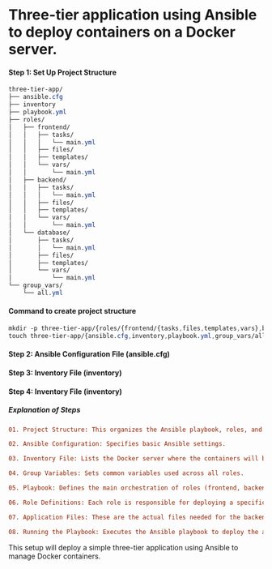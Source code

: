# Three-tier application using Ansible to deploy containers on a Docker server.

#### Step 1: Set Up Project Structure

```css
three-tier-app/
├── ansible.cfg
├── inventory
├── playbook.yml
├── roles/
│   ├── frontend/
│   │   ├── tasks/
│   │   │   └── main.yml
│   │   ├── files/
│   │   ├── templates/
│   │   └── vars/
│   │       └── main.yml
│   ├── backend/
│   │   ├── tasks/
│   │   │   └── main.yml
│   │   ├── files/
│   │   ├── templates/
│   │   └── vars/
│   │       └── main.yml
│   └── database/
│       ├── tasks/
│       │   └── main.yml
│       ├── files/
│       ├── templates/
│       └── vars/
│           └── main.yml
└── group_vars/
    └── all.yml
```

#### Command to create project structure

```css
mkdir -p three-tier-app/{roles/{frontend/{tasks,files,templates,vars},backend/{tasks,files,templates,vars},database/{tasks,files,templates,vars}},group_vars}
touch three-tier-app/{ansible.cfg,inventory,playbook.yml,group_vars/all.yml}
```

#### Step 2: Ansible Configuration File (ansible.cfg)
#### Step 3: Inventory File (inventory)
#### Step 4: Inventory File (inventory)

##### Explanation of Steps

```ini
01. Project Structure: This organizes the Ansible playbook, roles, and variables systematically.

02. Ansible Configuration: Specifies basic Ansible settings.

03. Inventory File: Lists the Docker server where the containers will be deployed.

04. Group Variables: Sets common variables used across all roles.

05. Playbook: Defines the main orchestration of roles (frontend, backend, database).

06. Role Definitions: Each role is responsible for deploying a specific tier of the application. The frontend uses Nginx, the backend uses a Python Flask app, and the database uses MySQL.

07. Application Files: These are the actual files needed for the backend application.

08. Running the Playbook: Executes the Ansible playbook to deploy the application on the Docker server.
```
This setup will deploy a simple three-tier application using Ansible to manage Docker containers.


